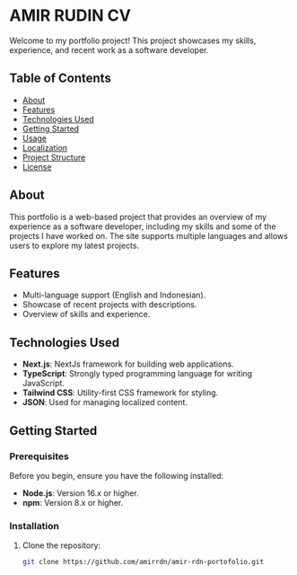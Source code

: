 # AMIR RUDIN CV

Welcome to my portfolio project! This project showcases my skills, experience, and recent work as a software developer.

## Table of Contents

- [About](#about)
- [Features](#features)
- [Technologies Used](#technologies-used)
- [Getting Started](#getting-started)
- [Usage](#usage)
- [Localization](#localization)
- [Project Structure](#project-structure)
- [License](#license)

## About

This portfolio is a web-based project that provides an overview of my experience as a software developer, including my skills and some of the projects I have worked on. The site supports multiple languages and allows users to explore my latest projects.

## Features

- Multi-language support (English and Indonesian).
- Showcase of recent projects with descriptions.
- Overview of skills and experience.

## Technologies Used

- **Next.js**: NextJs framework for building web applications.
- **TypeScript**: Strongly typed programming language for writing JavaScript.
- **Tailwind CSS**: Utility-first CSS framework for styling.
- **JSON**: Used for managing localized content.

## Getting Started

### Prerequisites

Before you begin, ensure you have the following installed:

- **Node.js**: Version 16.x or higher.
- **npm**: Version 8.x or higher.

### Installation

1. Clone the repository:

   ```bash
   git clone https://github.com/amirrdn/amir-rdn-portofolio.git
